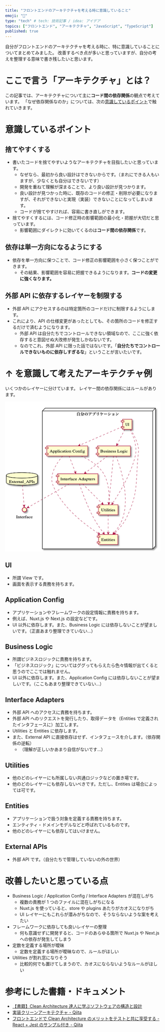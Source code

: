 ```yaml
---
title: "フロントエンドのアーキテクチャを考える時に意識していること"
emoji: "🙌"
type: "tech" # tech: 技術記事 / idea: アイデア
topics: ["フロントエンド", "アーキテクチャ", "JavaScript", "TypeScript"]
published: true
---
```


自分がフロントエンドのアーキテクチャを考える時に、特に意識していることについてまとめてみました。
改善するべき点が多いと思っていますが、自分の考えを整理する意味で書き残したいと思います。

# ここで言う「アーキテクチャ」とは？

この記事では、アーキテクチャについて主に**コード間の依存関係**の観点で考えています。
「なぜ依存関係なのか」については、次の[意識しているポイント](#意識しているポイント)で触れていきます。

# 意識しているポイント

## 捨てやすくする

- 書いたコードを捨てやすいようなアーキテクチャを目指したいと思っています。
  - なぜなら、最初から良い設計はできないからです。（まれにできる人もいますが、少なくとも自分はできないです）
  - 開発を重ねて理解が深まることで、より良い設計が見つかります。
  - 良い設計が見つかった時に、既存のコードの修正・削除が必要になりますが、それができないと実現（実装）できないことになってしまいます。
  - コードが捨てやすければ、容易に書き直しができます。
- 捨てやすくするには、コード修正時の影響範囲の最小化・把握が大切だと思っています。
  - 影響範囲にダイレクトに効いてくるのは**コード間の依存関係**です。

## 依存は単一方向になるようにする

- 依存を単一方向に保つことで、コード修正の影響範囲を小さく保つことができます。
  - その結果、影響範囲を容易に把握できるようになります。**コードの変更に強くなります。**

## 外部 API に依存するレイヤーを制限する

- 外部 API にアクセスするのは特定箇所のコードだけに制限するようにします。
- これにより、API の仕様変更があったとしても、その箇所のコードを修正するだけで済むようになります。
  - 外部 API は自分たちでコントロールできない領域なので、ここに強く依存すると意図せぬ大改修が発生しかねないです。
  - なのでこれ、外部 API に限った話ではないです。「**自分たちでコントロールできないものに依存しすぎるな**」ということが言いたいです。

# ↑ を意識して考えたアーキテクチャ例

いくつかのレイヤーに分けています。
レイヤー間の依存関係にはルールがあります。

![アーキテクチャ例](/images/what-i-am-aware-of-in-frontend-architecture/architecture.png)

## UI

- 所謂 View です。
- 画面を表示する責務を持ちます。

## Application Config

- アプリケーションやフレームワークの設定情報に責務を持ちます。
- 例えば、Nuxt.js や Next.js の設定などです。
- UI 以外に依存します。また、Business Logic には依存しないことが望ましいです。（正直あまり整理できていない...）

## Business Logic

- 所謂ビジネスロジックに責務を持ちます。
- 「ビジネスロジック」についてはググってもらえたら色々情報が出てくると思うのでここでは触れません。
- UI 以外に依存します。また、Application Config には依存しないことが望ましいです。（ここもあまり整理できていない...）

## Interface Adapters

- 外部 API へのアクセスに責務を持ちます。
- 外部 API へのリクエストを発行したり、取得データを（Entities で定義されたインタフェースに）加工します。
- Utilities と Entities に依存します。
- また、External API に直接依存はせず、インタフェースを介します。（依存関係の逆転）
  - （理解が正しいかあまり自信がないです...）

## Utilities

- 他のどのレイヤーにも所属しない共通ロジックなどの置き場です。
- 他のどのレイヤーにも依存しないべきです。ただし、Entities は場合によっては可です。

## Entities

- アプリケーションで扱う対象を定義する責務を持ちます。
- エンティティ・ドメインモデルなどと呼ばれているものです。
- 他のどのレイヤーにも依存してはいけません。

## External APIs

- 外部 API です。（自分たちで管理していないの外の世界）

# 改善したいと思っている点

- Business Logic / Application Config / Interface Adapters が混在しがち
  - 複数の責務が 1 つのファイルに混在しがちになる
  - Nuxt.js を使っていると、store や plugins あたりがカオスになりがち
  - UI レイヤーにもこれらが潜みがちなので、そうならないような案を考えたい
- フレームワークに依存しても良いレイヤーの整理
  - 何も意識せずに開発すると、コードのあらゆる箇所で Nuxt.js や Next.js への依存が発生してしまう
- 定数を定義する場所が曖昧
  - 定数を定義する場所が曖昧なので、ルールがほしい
- Utilities が割れ窓になりそう
  - 比較的何でも置けてしまうので、カオスにならないようなルールがほしい

# 参考にした書籍・ドキュメント

- [【書籍】Clean Architecture 達人に学ぶソフトウェアの構造と設計](https://www.amazon.co.jp/dp/B07FSBHS2V)
- [実装クリーンアーキテクチャ - Qiita](https://qiita.com/nrslib/items/a5f902c4defc83bd46b8)
- [フロントエンドで Clean Architecture のメリットをテストと共に享受する - React + Jest のサンプル付き - Qiita](https://qiita.com/ttiger55/items/50d88e9dbf3039d7ab66)
